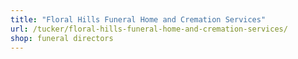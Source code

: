 ```yaml
---
title: "Floral Hills Funeral Home and Cremation Services"
url: /tucker/floral-hills-funeral-home-and-cremation-services/
shop: funeral directors
---
```

